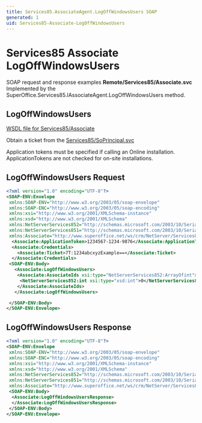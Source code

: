 ```yaml
---
title: Services85.AssociateAgent.LogOffWindowsUsers SOAP
generated: 1
uid: Services85-Associate-LogOffWindowsUsers
---
```


# Services85 Associate LogOffWindowsUsers

SOAP request and response examples **Remote/Services85/Associate.svc**
Implemented by the <see cref="M:SuperOffice.Services85.IAssociateAgent.LogOffWindowsUsers">SuperOffice.Services85.IAssociateAgent.LogOffWindowsUsers</see> method.

## LogOffWindowsUsers

[WSDL file for Services85/Associate](../Services85-Associate.md)

Obtain a ticket from the [Services85/SoPrincipal.svc](../SoPrincipal/index.md)

Application tokens must be specified if calling an Online installation. ApplicationTokens are not checked for on-site installations.

## LogOffWindowsUsers Request

```xml
<?xml version="1.0" encoding="UTF-8"?>
<SOAP-ENV:Envelope
 xmlns:SOAP-ENV="http://www.w3.org/2003/05/soap-envelope"
 xmlns:SOAP-ENC="http://www.w3.org/2003/05/soap-encoding"
 xmlns:xsi="http://www.w3.org/2001/XMLSchema-instance"
 xmlns:xsd="http://www.w3.org/2001/XMLSchema"
 xmlns:NetServerServices852="http://schemas.microsoft.com/2003/10/Serialization/Arrays"
 xmlns:NetServerServices851="http://schemas.microsoft.com/2003/10/Serialization/"
 xmlns:Associate="http://www.superoffice.net/ws/crm/NetServer/Services85">
  <Associate:ApplicationToken>1234567-1234-9876</Associate:ApplicationToken>
  <Associate:Credentials>
    <Associate:Ticket>7T:1234abcxyzExample==</Associate:Ticket>
  </Associate:Credentials>
 <SOAP-ENV:Body>
   <Associate:LogOffWindowsUsers>
    <Associate:AssociateIds xsi:type="NetServerServices852:ArrayOfint">
     <NetServerServices852:int xsi:type="xsd:int">0</NetServerServices852:int>
    </Associate:AssociateIds>
   </Associate:LogOffWindowsUsers>

 </SOAP-ENV:Body>
</SOAP-ENV:Envelope>

```

## LogOffWindowsUsers Response

```xml
<?xml version="1.0" encoding="UTF-8"?>
<SOAP-ENV:Envelope
 xmlns:SOAP-ENV="http://www.w3.org/2003/05/soap-envelope"
 xmlns:SOAP-ENC="http://www.w3.org/2003/05/soap-encoding"
 xmlns:xsi="http://www.w3.org/2001/XMLSchema-instance"
 xmlns:xsd="http://www.w3.org/2001/XMLSchema"
 xmlns:NetServerServices852="http://schemas.microsoft.com/2003/10/Serialization/Arrays"
 xmlns:NetServerServices851="http://schemas.microsoft.com/2003/10/Serialization/"
 xmlns:Associate="http://www.superoffice.net/ws/crm/NetServer/Services85">
 <SOAP-ENV:Body>
  <Associate:LogOffWindowsUsersResponse>
  </Associate:LogOffWindowsUsersResponse>
 </SOAP-ENV:Body>
</SOAP-ENV:Envelope>

```
